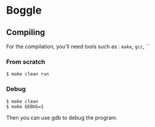 # Boggle

## Compiling
For the compilation, you'll need tools such as :
`make`, `gcc`, ``
### From scratch
```
$ make clean run
```

### Debug
```
$ make clean
$ make DEBUG=1
```
Then you can use gdb to debug the program.